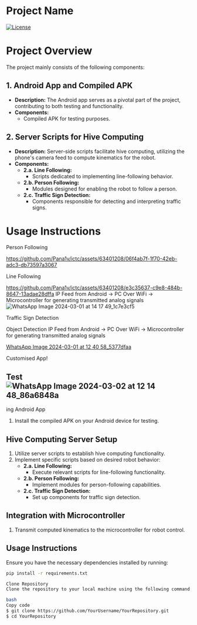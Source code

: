 # Project Name

[![License](https://img.shields.io/badge/license-MIT-blue.svg)](LICENSE)

# Project Overview

The project mainly consists of the following components:

## 1. Android App and Compiled APK
- **Description:** The Android app serves as a pivotal part of the project, contributing to both testing and functionality.
- **Components:**
  - Compiled APK for testing purposes.

## 2. Server Scripts for Hive Computing
- **Description:** Server-side scripts facilitate hive computing, utilizing the phone's camera feed to compute kinematics for the robot.
- **Components:**
  - **2.a. Line Following:**
    - Scripts dedicated to implementing line-following behavior.
  - **2.b. Person Following:**
    - Modules designed for enabling the robot to follow a person.
  - **2.c. Traffic Sign Detection:**
    - Components responsible for detecting and interpreting traffic signs.

# Usage Instructions

Person Following

https://github.com/Pana1v/ictc/assets/63401208/06f4ab7f-1f70-42eb-adc3-db73597a3067

Line Following

https://github.com/Pana1v/ictc/assets/63401208/e3c35637-c9e8-484b-8647-13adae28dffa
IP Feed from Android -> PC Over WiFi -> Microcontroller for generating transmitted analog signals
![WhatsApp Image 2024-03-01 at 14 17 49_1c7e3cf5](https://github.com/Pana1v/ictc/assets/63401208/cf725798-0a5f-4a4f-ae2e-bd12c38871b8)

Traffic Sign Detection

Object Detection 
IP Feed from Android -> PC Over WiFi -> Microcontroller for generating transmitted analog signals

[WhatsApp Image 2024-03-01 at 12 40 58_5377dfaa](https://github.com/Pana1v/ictc/assets/63401208/65a9f68b-1472-4193-a1f6-f22ac8050d16)

Customised App!


## Test![WhatsApp Image 2024-03-02 at 12 14 48_86a6848a](https://github.com/Pana1v/ictc/assets/63401208/b17356ed-fb88-4738-8a00-439f6b86f8b1)
ing Android App
1. Install the compiled APK on your Android device for testing.

## Hive Computing Server Setup
1. Utilize server scripts to establish hive computing functionality.
2. Implement specific scripts based on desired robot behavior:
   - **2.a. Line Following:**
     - Execute relevant scripts for line-following functionality.
   - **2.b. Person Following:**
     - Implement modules for person-following capabilities.
   - **2.c. Traffic Sign Detection:**
     - Set up components for traffic sign detection.

## Integration with Microcontroller
1. Transmit computed kinematics to the microcontroller for robot control.

## Usage Instructions

Ensure you have the necessary dependencies installed by running:

```bash
pip install -r requirements.txt

Clone Repository
Clone the repository to your local machine using the following command:

bash
Copy code
$ git clone https://github.com/YourUsername/YourRepository.git
$ cd YourRepository
